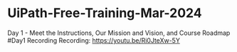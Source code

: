 # UiPath-Free-Training-Mar-2024

Day 1 - Meet the Instructions, Our Mission and Vision, and Course Roadmap
#Day1 Recording
Recording: https://youtu.be/Ri0JteXw-5Y

